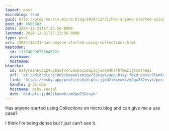 ```yaml
---
layout: post
microblog: true
guid: http://greg-morris.micro.blog/2024/12/31/has-anyone-started-using-collections.html
post_id: 4565303
date: 2024-12-31T17:23:56-0000
lastmod: 2024-12-31T17:23:56-0000
type: post
url: /2024/12/31/has-anyone-started-using-collections.html
mastodon:
  id: 113748598738645721
  username: 
  hostname: 
bluesky:
  id: bafyreih6yaq24vpba5fvcn5dvp5c5eqizcjwose4blfhfmwzijtcothnqi
  url: 'at://did:plc:jjdd2ikxewkizm2qw732esyk/app.bsky.feed.post/3lemktykulf24'
  link: 'https://bsky.app/profile/did:plc:jjdd2ikxewkizm2qw732esyk/post/3lemktykulf24'
  handle: gr36.com
  hostname: bsky.social
  did: 'did:plc:jjdd2ikxewkizm2qw732esyk'
---
```

Has anyone started using Collections on micro.blog and can give me a use case? 

I think I’m being dense but I just can’t see it. 

